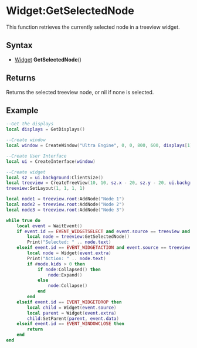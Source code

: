 # Widget:GetSelectedNode

This function retrieves the currently selected node in a treeview widget.

## Syntax

- [Widget](Widget.md) **GetSelectedNode**()

## Returns

Returns the selected treeview node, or nil if none is selected.

## Example

```lua
--Get the displays
local displays = GetDisplays()

--Create window
local window = CreateWindow("Ultra Engine", 0, 0, 800, 600, displays[1], WINDOW_TITLEBAR | WINDOW_RESIZABLE)

--Create User Interface
local ui = CreateInterface(window)

--Create widget
local sz = ui.background:ClientSize()
local treeview = CreateTreeView(10, 10, sz.x - 20, sz.y - 20, ui.background, TREEVIEW_DRAGANDDROP | TREEVIEW_DRAGINSERT)
treeview:SetLayout(1, 1, 1, 1)

local node1 = treeview.root:AddNode("Node 1")
local node2 = treeview.root:AddNode("Node 2")
local node3 = treeview.root:AddNode("Node 3")

while true do
    local event = WaitEvent()
    if event.id == EVENT_WIDGETSELECT and event.source == treeview and event.data == 1 then
        local node = treeview:GetSelectedNode()
        Print("Selected: " .. node.text)
    elseif event.id == EVENT_WIDGETACTION and event.source == treeview then
        local node = Widget(event.extra)
        Print("Action: " .. node.text)
        if #node.kids > 0 then
            if node:Collapsed() then
                node:Expand()
            else
                node:Collapse()
            end
        end
    elseif event.id == EVENT_WIDGETDROP then
        local child = Widget(event.source)
        local parent = Widget(event.extra)
        child:SetParent(parent, event.data)
    elseif event.id == EVENT_WINDOWCLOSE then
        return
    end
end
```
